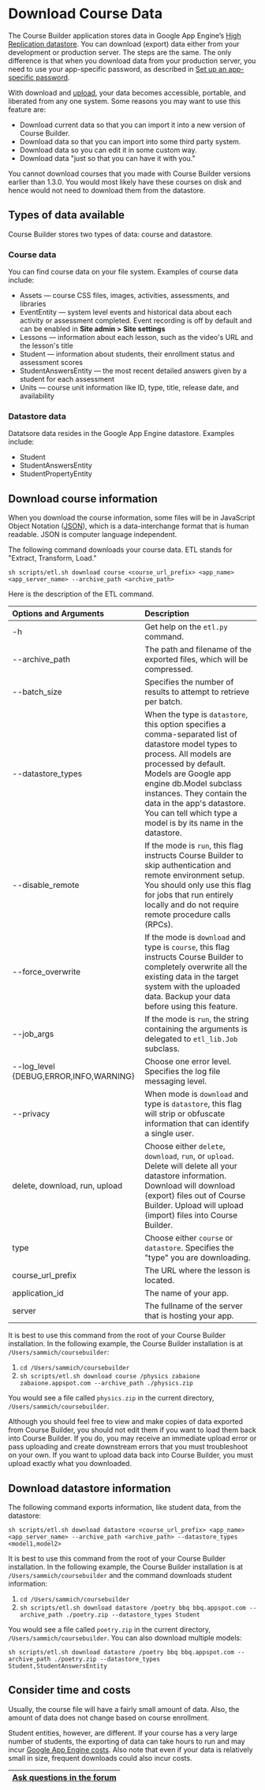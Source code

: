 <h1>Download Course Data</h1>

The Course Builder application stores data in Google App Engine’s [High Replication datastore](https://developers.google.com/appengine/docs/python/datastore/structuring_for_strong_consistency). You can download (export) data either from your development or production server. The steps are the same. The only difference is that when you download data from your production server, you need to use your app-specific password, as described in [Set up an app-specific password](UploadCode#Set_up_an_app-specific_password.md).

With download and [upload](ImportCourseData.md), your data becomes accessible, portable, and liberated from any one system. Some reasons you may want to use this feature are:

  * Download current data so that you can import it into a new version of Course Builder.
  * Download data so that you can import into some third party system.
  * Download data so you can edit it in some custom way.
  * Download data "just so that you can have it with you."

You cannot download courses that you made with Course Builder versions earlier than 1.3.0. You would most likely have these courses on disk and hence would not need to download them from the datastore.



## Types of data available ##
Course Builder stores two types of data: course and datastore.

### Course data ###
You can find course data on your file system. Examples of course data include:

  * Assets — course CSS files, images, activities, assessments, and libraries
  * EventEntity — system level events and historical data about each activity or assessment completed. Event recording is off by default and can be enabled in **Site admin > Site settings**
  * Lessons — information about each lesson, such as the video's URL and the lesson's title
  * Student — information about students, their enrollment status and assessment scores
  * StudentAnswersEntity — the most recent detailed answers given by a student for each assessment
  * Units — course unit information like ID, type, title, release date, and availability

### Datastore data ###
Datatsore data resides in the Google App Engine datastore. Examples include:

  * Student
  * StudentAnswersEntity
  * StudentPropertyEntity

## Download course information ##
When you download the course information, some files will be in JavaScript Object Notation ([JSON](http://www.json.org/)), which is a data-interchange format that is human readable.  JSON is computer language independent.

The following command downloads your course data. ETL stands for "Extract, Transform, Load."

```
sh scripts/etl.sh download course <course_url_prefix> <app_name> <app_server_name> --archive_path <archive_path>
```

Here is the description of the ETL command.

| **Options and Arguments** | **Description** |
|:--------------------------|:----------------|
| -h                        | Get help on the `etl.py` command. |
| --archive\_path           | The path and filename of the exported files, which will be compressed. |
| --batch\_size             | Specifies the number of results to attempt to retrieve per batch. |
| --datastore\_types        | When the type is `datastore`, this option specifies a comma-separated list of datastore model types to process. All models are processed by default.  Models are Google app engine db.Model subclass instances. They contain the data in the app's datastore. You can tell which type a model is by its name in the datastore. |
| --disable\_remote         | If the mode is `run`, this flag instructs Course Builder to skip authentication and remote environment setup. You should only use this flag for jobs that run entirely locally and do not require remote procedure calls (RPCs). |
| --force\_overwrite        | If the mode is `download` and type is `course`, this flag instructs Course Builder to completely overwrite all the existing data in the target system with the uploaded data. Backup your data before using this feature. |
| --job\_args               | If the mode is `run`, the string containing the arguments is delegated to `etl_lib.Job` subclass. |
| --log\_level {DEBUG,ERROR,INFO,WARNING} | Choose one error level. Specifies the log file messaging level. |
| --privacy                 | When mode is `download` and type is `datastore`, this flag will strip or obfuscate information that can identify a single user. |
| delete, download, run, upload | Choose either `delete`, `download`, `run`, or `upload`. Delete will delete all your datastore information. Download will download (export) files out of Course Builder. Upload will upload (import) files into Course Builder. |
| type                      | Choose either `course` or `datastore`. Specifies the "type" you are downloading. |
| course\_url\_prefix       | The URL where the lesson is located. |
| application\_id           | The name of your app. |
| server                    | The fullname of the server that is hosting your app. |

It is best to use this command from the root of your Course Builder installation. In the following example, the Course Builder installation is at `/Users/sammich/coursebuilder`:
  1. `cd /Users/sammich/coursebuilder`
  1. `sh scripts/etl.sh download course /physics zabaione zabaione.appspot.com --archive_path ./physics.zip`

You would see a file called `physics.zip` in the current directory, `/Users/sammich/coursebuilder`.

Although you should feel free to view and make copies of data exported from Course Builder, you should not edit them if you want to load them back into Course Builder. If you do, you may receive an immediate upload error or pass uploading and create downstream errors that you must troubleshoot on your own. If you want to upload data back into Course Builder, you must upload exactly what you downloaded.

## Download datastore information ##
The following command exports information, like student data, from the datastore:

```
sh scripts/etl.sh download datastore <course_url_prefix> <app_name> <app_server_name> --archive_path <archive_path> --datastore_types <model1,model2>
```

It is best to use this command from the root of your Course Builder installation. In the following example, the Course Builder installation is at `/Users/sammich/coursebuilder` and the command downloads student information:
  1. `cd /Users/sammich/coursebuilder`
  1. `sh scripts/etl.sh download datastore /poetry bbq bbq.appspot.com --archive_path ./poetry.zip --datastore_types Student`

You would see a file called `poetry.zip` in the current directory, `/Users/sammich/coursebuilder`. You can also download multiple models:

`sh scripts/etl.sh download datastore /poetry bbq bbq.appspot.com --archive_path ./poetry.zip --datastore_types Student,StudentAnswersEntity`

## Consider time and costs ##

Usually, the course file will have a fairly small amount of data. Also, the amount of data does not change based on course enrollment.

Student entities, however, are different. If your course has a very large number of students, the exporting of data can take hours to run and may incur [Google App Engine costs](https://developers.google.com/appengine/docs/billing). Also note that even if your data is relatively small in size, frequent downloads could also incur costs.


| [Ask questions in the forum](https://groups.google.com/forum/?fromgroups#!categories/course-builder-forum/evaluate-course-efficacy) |
|:------------------------------------------------------------------------------------------------------------------------------------|
